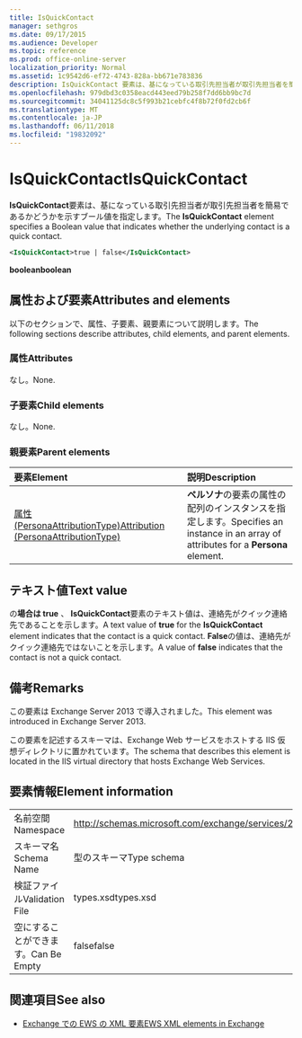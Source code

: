 ```yaml
---
title: IsQuickContact
manager: sethgros
ms.date: 09/17/2015
ms.audience: Developer
ms.topic: reference
ms.prod: office-online-server
localization_priority: Normal
ms.assetid: 1c9542d6-ef72-4743-828a-bb671e783836
description: IsQuickContact 要素は、基になっている取引先担当者が取引先担当者を簡易であるかどうかを示すブール値を指定します。
ms.openlocfilehash: 979dbd3c0358eacd443eed79b258f7dd6bb9bc7d
ms.sourcegitcommit: 34041125dc8c5f993b21cebfc4f8b72f0fd2cb6f
ms.translationtype: MT
ms.contentlocale: ja-JP
ms.lasthandoff: 06/11/2018
ms.locfileid: "19832092"
---
```

# <a name="isquickcontact"></a><span data-ttu-id="b3216-103">IsQuickContact</span><span class="sxs-lookup"><span data-stu-id="b3216-103">IsQuickContact</span></span>

<span data-ttu-id="b3216-104">**IsQuickContact**要素は、基になっている取引先担当者が取引先担当者を簡易であるかどうかを示すブール値を指定します。</span><span class="sxs-lookup"><span data-stu-id="b3216-104">The **IsQuickContact** element specifies a Boolean value that indicates whether the underlying contact is a quick contact.</span></span> 
  
```XML
<IsQuickContact>true | false</IsQuickContact>
```

 <span data-ttu-id="b3216-105">**boolean**</span><span class="sxs-lookup"><span data-stu-id="b3216-105">**boolean**</span></span>
## <a name="attributes-and-elements"></a><span data-ttu-id="b3216-106">属性および要素</span><span class="sxs-lookup"><span data-stu-id="b3216-106">Attributes and elements</span></span>

<span data-ttu-id="b3216-107">以下のセクションで、属性、子要素、親要素について説明します。</span><span class="sxs-lookup"><span data-stu-id="b3216-107">The following sections describe attributes, child elements, and parent elements.</span></span>
  
### <a name="attributes"></a><span data-ttu-id="b3216-108">属性</span><span class="sxs-lookup"><span data-stu-id="b3216-108">Attributes</span></span>

<span data-ttu-id="b3216-109">なし。</span><span class="sxs-lookup"><span data-stu-id="b3216-109">None.</span></span>
  
### <a name="child-elements"></a><span data-ttu-id="b3216-110">子要素</span><span class="sxs-lookup"><span data-stu-id="b3216-110">Child elements</span></span>

<span data-ttu-id="b3216-111">なし。</span><span class="sxs-lookup"><span data-stu-id="b3216-111">None.</span></span>
  
### <a name="parent-elements"></a><span data-ttu-id="b3216-112">親要素</span><span class="sxs-lookup"><span data-stu-id="b3216-112">Parent elements</span></span>

|<span data-ttu-id="b3216-113">**要素**</span><span class="sxs-lookup"><span data-stu-id="b3216-113">**Element**</span></span>|<span data-ttu-id="b3216-114">**説明**</span><span class="sxs-lookup"><span data-stu-id="b3216-114">**Description**</span></span>|
|:-----|:-----|
|[<span data-ttu-id="b3216-115">属性 (PersonaAttributionType)</span><span class="sxs-lookup"><span data-stu-id="b3216-115">Attribution (PersonaAttributionType)</span></span>](attribution-personaattributiontype.md) <br/> |<span data-ttu-id="b3216-116">**ペルソナ**の要素の属性の配列のインスタンスを指定します。</span><span class="sxs-lookup"><span data-stu-id="b3216-116">Specifies an instance in an array of attributes for a **Persona** element.</span></span>  <br/> |
   
## <a name="text-value"></a><span data-ttu-id="b3216-117">テキスト値</span><span class="sxs-lookup"><span data-stu-id="b3216-117">Text value</span></span>

<span data-ttu-id="b3216-118">の**場合は true** 、 **IsQuickContact**要素のテキスト値は、連絡先がクイック連絡先であることを示します。</span><span class="sxs-lookup"><span data-stu-id="b3216-118">A text value of **true** for the **IsQuickContact** element indicates that the contact is a quick contact.</span></span> <span data-ttu-id="b3216-119">**False**の値は、連絡先がクイック連絡先ではないことを示します。</span><span class="sxs-lookup"><span data-stu-id="b3216-119">A value of **false** indicates that the contact is not a quick contact.</span></span> 
  
## <a name="remarks"></a><span data-ttu-id="b3216-120">備考</span><span class="sxs-lookup"><span data-stu-id="b3216-120">Remarks</span></span>

<span data-ttu-id="b3216-121">この要素は Exchange Server 2013 で導入されました。</span><span class="sxs-lookup"><span data-stu-id="b3216-121">This element was introduced in Exchange Server 2013.</span></span>
  
<span data-ttu-id="b3216-122">この要素を記述するスキーマは、Exchange Web サービスをホストする IIS 仮想ディレクトリに置かれています。</span><span class="sxs-lookup"><span data-stu-id="b3216-122">The schema that describes this element is located in the IIS virtual directory that hosts Exchange Web Services.</span></span>
  
## <a name="element-information"></a><span data-ttu-id="b3216-123">要素情報</span><span class="sxs-lookup"><span data-stu-id="b3216-123">Element information</span></span>

|||
|:-----|:-----|
|<span data-ttu-id="b3216-124">名前空間</span><span class="sxs-lookup"><span data-stu-id="b3216-124">Namespace</span></span>  <br/> |http://schemas.microsoft.com/exchange/services/2006/types  <br/> |
|<span data-ttu-id="b3216-125">スキーマ名</span><span class="sxs-lookup"><span data-stu-id="b3216-125">Schema Name</span></span>  <br/> |<span data-ttu-id="b3216-126">型のスキーマ</span><span class="sxs-lookup"><span data-stu-id="b3216-126">Type schema</span></span>  <br/> |
|<span data-ttu-id="b3216-127">検証ファイル</span><span class="sxs-lookup"><span data-stu-id="b3216-127">Validation File</span></span>  <br/> |<span data-ttu-id="b3216-128">types.xsd</span><span class="sxs-lookup"><span data-stu-id="b3216-128">types.xsd</span></span>  <br/> |
|<span data-ttu-id="b3216-129">空にすることができます。</span><span class="sxs-lookup"><span data-stu-id="b3216-129">Can Be Empty</span></span>  <br/> |<span data-ttu-id="b3216-130">false</span><span class="sxs-lookup"><span data-stu-id="b3216-130">false</span></span>  <br/> |
   
## <a name="see-also"></a><span data-ttu-id="b3216-131">関連項目</span><span class="sxs-lookup"><span data-stu-id="b3216-131">See also</span></span>



- [<span data-ttu-id="b3216-132">Exchange での EWS の XML 要素</span><span class="sxs-lookup"><span data-stu-id="b3216-132">EWS XML elements in Exchange</span></span>](ews-xml-elements-in-exchange.md)

